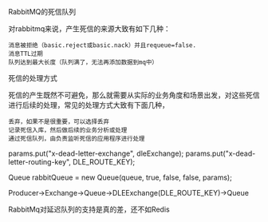 RabbitMQ的死信队列

对rabbitmq来说，产生死信的来源大致有如下几种：

    消息被拒绝（basic.reject或basic.nack）并且requeue=false.
    消息TTL过期
    队列达到最大长度（队列满了，无法再添加数据到mq中）

死信的处理方式

死信的产生既然不可避免，那么就需要从实际的业务角度和场景出发，对这些死信进行后续的处理，常见的处理方式大致有下面几种，

    丢弃，如果不是很重要，可以选择丢弃
    记录死信入库，然后做后续的业务分析或处理
    通过死信队列，由负责监听死信的应用程序进行处理
    
params.put("x-dead-letter-exchange", dleExchange);
params.put("x-dead-letter-routing-key", DLE_ROUTE_KEY);

Queue rabbitQueue = new Queue(queue, true, false, false, params);
        
Producer->Exchange->Queue->DLEExchange(DLE_ROUTE_KEY)->Queue

RabbitMq对延迟队列的支持是真的差，还不如Redis
